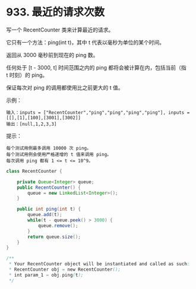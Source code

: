 # 933. 最近的请求次数

写一个 RecentCounter 类来计算最近的请求。

它只有一个方法：ping(int t)，其中 t 代表以毫秒为单位的某个时间。

返回从 3000 毫秒前到现在的 ping 数。

任何处于 [t - 3000, t] 时间范围之内的 ping 都将会被计算在内，包括当前（指 t 时刻）的 ping。

保证每次对 ping 的调用都使用比之前更大的 t 值。


示例：

```
输入：inputs = ["RecentCounter","ping","ping","ping","ping"], inputs = [[],[1],[100],[3001],[3002]]
输出：[null,1,2,3,3]
```

提示：

```
每个测试用例最多调用 10000 次 ping。
每个测试用例会使用严格递增的 t 值来调用 ping。
每次调用 ping 都有 1 <= t <= 10^9。
```

```Java
class RecentCounter {

    private Queue<Integer> queue;
    public RecentCounter() {
        queue = new LinkedList<Integer>();
    }

    public int ping(int t) {
        queue.add(t);
        while(t - queue.peek() > 3000) {
            queue.remove();
        }
        return queue.size();
    }
}

/**
 * Your RecentCounter object will be instantiated and called as such:
 * RecentCounter obj = new RecentCounter();
 * int param_1 = obj.ping(t);
 */
```